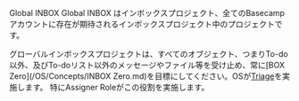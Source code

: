 Global INBOX
Global INBOX はインボックスプロジェクト、全てのBasecampアカウントに存在が期待されるインボックスプロジェクト中のプロジェクトです。


グローバルインボックスプロジェクトは、すべてのオブジェクト、つまりTo-do以外、及びTo-doリスト以外のメッセージやファイル等を受け止め、常に[BOX Zero](/OS/Concepts/INBOX Zero.md)を目標にしてください。OSが[Triage](/new_os/Workflow/Triage)を実施します。
特にAssigner Roleがこの役割を実施します。
